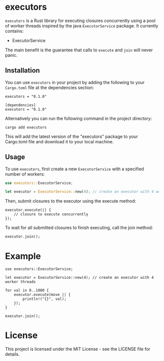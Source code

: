 # executors

`executors` is a Rust library for executing closures concurrently using a pool of worker threads inspired by the java `ExecutorService` package. It currently contains:
- ExecutorService

The main benefit is the guarantee that calls to `execute` and `join` will never panic.

## Installation

You can use `executors` in your project by adding the following to your `Cargo.toml` file at the dependencies section:

`executors = "0.1.0"`

```
[dependencies]
executors = "0.1.0"
```

Alternatively you can run the following command in the project directory:
```
cargo add executors
```

This will add the latest version of the "executors" package to your Cargo.toml file and download it to your local machine.


## Usage

To use `executors`, first create a new `ExecutorService` with a specified number of workers:

```rust
use executors::ExecutorService;

let executor = ExecutorService::new(4); // create an executor with 4 worker threads
```

Then, submit closures to the executor using the execute method:

```
executor.execute(|| {
    // closure to execute concurrently
});
```

To wait for all submitted closures to finish executing, call the join method:

```
executor.join();
```

# Example

```
use executors::ExecutorService;

let executor = ExecutorService::new(4); // create an executor with 4 worker threads

for val in 0..1000 {
    executor.execute(move || {
        println!("{}", val);
    });
}

executor.join();

```

# License
This project is licensed under the MIT License - see the LICENSE file for details.